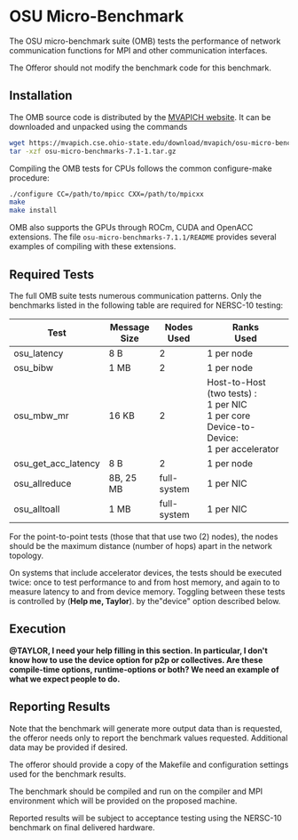 #  OSU Micro-Benchmark

The OSU micro-benchmark suite (OMB) tests the performance of
network communication functions for MPI and other communication interfaces.

The Offeror should not modify the benchmark code for this benchmark.

## Installation

The OMB source code is distributed by the
[MVAPICH website](https://mvapich.cse.ohio-state.edu/benchmarks/).
It can be downloaded and unpacked using the commands
```bash
wget https://mvapich.cse.ohio-state.edu/download/mvapich/osu-micro-benchmarks-7.1-1.tar.gz
tar -xzf osu-micro-benchmarks-7.1-1.tar.gz
```

Compiling the OMB tests for CPUs follows the common configure-make procedure:
```bash
./configure CC=/path/to/mpicc CXX=/path/to/mpicxx
make
make install
```

OMB also supports the GPUs through ROCm, CUDA and OpenACC extensions.
The file `osu-micro-benchmarks-7.1.1/README`
provides several examples of compiling with these extensions.

## Required Tests

The full OMB suite tests numerous communication patterns.
Only the benchmarks listed in the following table are required
for NERSC-10 testing:

| Test                | Message <br> Size | Nodes <br> Used | Ranks <br> Used |
|---                  |---                |--- |--- |
| osu_latency         |  8  B | 2 | 1 per node |
| osu_bibw            |  1 MB | 2 | 1 per node |
| osu_mbw_mr          | 16 KB | 2 | Host-to-Host (two tests) :<br>     1 per NIC<br>    1 per core <br> Device-to-Device:<br>    1 per accelerator |
| osu_get_acc_latency |  8  B | 2 | 1 per node |
| osu_allreduce       | 8B, 25 MB | full-system | 1 per NIC |
| osu_alltoall        |  1 MB | full-system | 1 per NIC | 

For the point-to-point tests (those that that use two (2) nodes),
the nodes should be the maximum distance (number of hops) apart
in the network topology.

On systems that include accelerator devices,
the tests should be executed twice:
once to test performance to and from host memory,
and again to to measure latency to and from device memory.
Toggling between these tests is controlled by (**Help me, Taylor**).
by the"device" option described below.

## Execution

**@TAYLOR, I need your help filling in this section.
In particular, I don't know how to use the device option for p2p or collectives.
Are these compile-time options, runtime-options or both? We need an example of what we expect people to do.**

## Reporting Results

Note that the benchmark will generate more output data than is requested, the
offeror needs only to report the benchmark values requested.
Additional data may be provided if desired.

The offeror should provide a copy of the Makefile and configuration
settings used for the benchmark results. 

The benchmark should be compiled and run on the compiler and MPI environment
which will be provided on the proposed machine.

Reported results will be subject to acceptance testing using the NERSC-10
benchmark on final delivered hardware.



